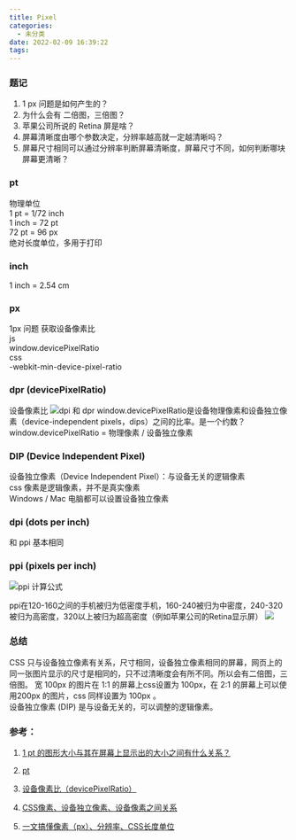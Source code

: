 ```yaml
---
title: Pixel
categories:
  - 未分类
date: 2022-02-09 16:39:22
tags:
---
```

### 题记

1. 1 px 问题是如何产生的？
2. 为什么会有 二倍图，三倍图？
3. 苹果公司所说的 Retina 屏是啥？
4. 屏幕清晰度由哪个参数决定，分辨率越高就一定越清晰吗？
5. 屏幕尺寸相同可以通过分辨率判断屏幕清晰度，屏幕尺寸不同，如何判断哪块屏幕更清晰？

### pt
物理单位  
1 pt = 1/72 inch  
1 inch = 72 pt  
72 pt = 96 px  
绝对长度单位，多用于打印  


### inch
1 inch = 2.54 cm 

### px
1px 问题
获取设备像素比  
js  
window.devicePixelRatio  
css  
-webkit-min-device-pixel-ratio
### dpr (devicePixelRatio)
设备像素比
![dpi 和 dpr](https://img-blog.csdnimg.cn/20190612152430172.png?x-oss-process=image/watermark,type_ZmFuZ3poZW5naGVpdGk,shadow_10,text_aHR0cHM6Ly9ibG9nLmNzZG4ubmV0L3h1ZWxpXzIwMTc=,size_16,color_FFFFFF,t_70)
window.devicePixelRatio是设备物理像素和设备独立像素（device-independent pixels，dips）之间的比率。是一个约数？
window.devicePixelRatio = 物理像素 / 设备独立像素 
### DIP (Device Independent Pixel) 
设备独立像素（Device Independent Pixel）：与设备无关的逻辑像素  
css 像素是逻辑像素，并不是真实像素  
Windows / Mac 电脑都可以设置设备独立像素

### dpi (dots per inch)
和 ppi 基本相同
### ppi (pixels per inch)
![ppi 计算公式](https://images2015.cnblogs.com/blog/984702/201704/984702-20170412161418626-799396908.png)

ppi在120-160之间的手机被归为低密度手机，160-240被归为中密度，240-320被归为高密度，320以上被归为超高密度（例如苹果公司的Retina显示屏）
![](https://images2015.cnblogs.com/blog/984702/201704/984702-20170412163336783-427220997.png)
### 总结
CSS 只与设备独立像素有关系，尺寸相同，设备独立像素相同的屏幕，网页上的同一张图片显示的尺寸是相同的，只不过清晰度会有所不同。所以会有二倍图，三倍图。
宽 100px 的图片在 1:1 的屏幕上css设置为 100px，在 2:1 的屏幕上可以使用200px 的图片，css 同样设置为 100px 。  
设备独立像素 (DIP) 是与设备无关的，可以调整的逻辑像素。


### 参考：  
1. [1 pt 的图形大小与其在屏幕上显示出的大小之间有什么关系？](https://www.zhihu.com/question/19851058)

2. [pt](http://www.w3chtml.com/css3/units/length/pt.html)

3. [设备像素比（devicePixelRatio）](https://blog.csdn.net/xueli_2017/article/details/91492971)

4. [CSS像素、设备独立像素、设备像素之间关系](https://www.cnblogs.com/jiangzilong/p/6700023.html)
5. [一文搞懂像素（px）、分辨率、CSS长度单位](https://blog.csdn.net/qq_37384271/article/details/109455766)